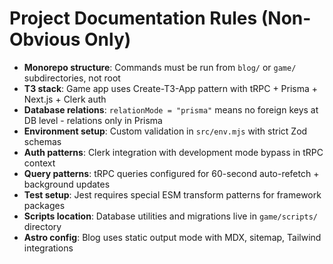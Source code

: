 # Project Documentation Rules (Non-Obvious Only)

- **Monorepo structure**: Commands must be run from `blog/` or `game/` subdirectories, not root
- **T3 stack**: Game app uses Create-T3-App pattern with tRPC + Prisma + Next.js + Clerk auth
- **Database relations**: `relationMode = "prisma"` means no foreign keys at DB level - relations only in Prisma
- **Environment setup**: Custom validation in `src/env.mjs` with strict Zod schemas
- **Auth patterns**: Clerk integration with development mode bypass in tRPC context
- **Query patterns**: tRPC queries configured for 60-second auto-refetch + background updates
- **Test setup**: Jest requires special ESM transform patterns for framework packages
- **Scripts location**: Database utilities and migrations live in `game/scripts/` directory
- **Astro config**: Blog uses static output mode with MDX, sitemap, Tailwind integrations